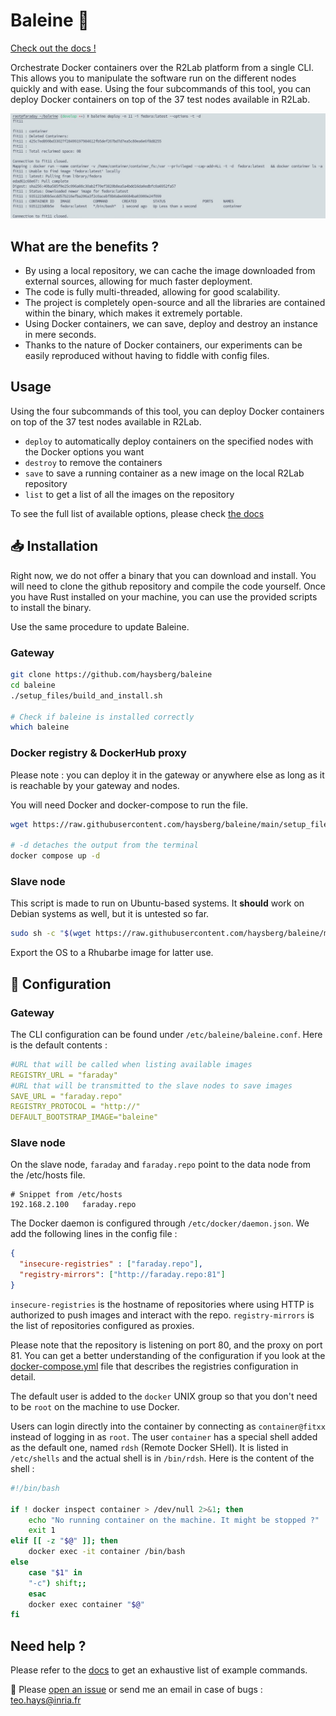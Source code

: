 # Baleine 🐋

[Check out the docs !](https://github.com/haysberg/baleine/wiki)

Orchestrate Docker containers over the R2Lab platform from a single CLI. This allows you to manipulate the software run on the different nodes quickly and with ease.
Using the four subcommands of this tool, you can deploy Docker containers on top of the 37 test nodes available in R2Lab.

<p align="center">
  <img src="./img/example.png" alt="Size Limit CLI" width="868">
</p>

## What are the benefits ?

- By using a local repository, we can cache the image downloaded from external sources, allowing for much faster deployment.
- The code is fully multi-threaded, allowing for good scalability.
- The project is completely open-source and all the libraries are contained within the binary, which makes it extremely portable.
- Using Docker containers, we can save, deploy and destroy an instance in mere seconds.
- Thanks to the nature of Docker containers, our experiments can be easily reproduced without having to fiddle with config files.

## Usage

Using the four subcommands of this tool, you can deploy Docker containers on top of the 37 test nodes available in R2Lab.
- `deploy` to automatically deploy containers on the specified nodes with the Docker options you want
- `destroy` to remove the containers
- `save` to save a running container as a new image on the local R2Lab repository
- `list` to get a list of all the images on the repository

To see the full list of available options, please check [the docs](https://github.com/haysberg/baleine/wiki)

## 📥 Installation

Right now, we do not offer a binary that you can download and install. You will need to clone the github repository and compile the code yourself. Once you have Rust installed on your machine, you can use the provided scripts to install the binary.

Use the same procedure to update Baleine.

### Gateway
```sh
git clone https://github.com/haysberg/baleine
cd baleine
./setup_files/build_and_install.sh

# Check if baleine is installed correctly
which baleine
```

### Docker registry & DockerHub proxy
Please note : you can deploy it in the gateway or anywhere else as long as it is reachable by your gateway and nodes.

You will need Docker and docker-compose to run the file.
```sh
wget https://raw.githubusercontent.com/haysberg/baleine/main/setup_files/gateway/docker-compose.yml

# -d detaches the output from the terminal
docker compose up -d
```

### Slave node
This script is made to run on Ubuntu-based systems. It **should** work on Debian systems as well, but it is untested so far.

```sh
sudo sh -c "$(wget https://raw.githubusercontent.com/haysberg/baleine/main/setup_files/nodes/setup_node.sh -O -)"
```
Export the OS to a Rhubarbe image for latter use.

## 🧰 Configuration

### Gateway
The CLI configuration can be found under `/etc/baleine/baleine.conf`. Here is the default contents :
```yaml
#URL that will be called when listing available images
REGISTRY_URL = "faraday"
#URL that will be transmitted to the slave nodes to save images
SAVE_URL = "faraday.repo"
REGISTRY_PROTOCOL = "http://"
DEFAULT_BOOTSTRAP_IMAGE="baleine"
```

### Slave node
On the slave node, `faraday` and `faraday.repo` point to the data node from the /etc/hosts file.
```
# Snippet from /etc/hosts
192.168.2.100	faraday.repo
```

The Docker daemon is configured through `/etc/docker/daemon.json`.
We add the following lines in the config file :
```json
{
  "insecure-registries" : ["faraday.repo"],
  "registry-mirrors": ["http://faraday.repo:81"]
}
```
`insecure-registries` is the hostname of repositories where using HTTP is authorized to push images and interact with the repo.
`registry-mirrors` is the list of repositories configured as proxies.

Please note that the repository is listening on port 80, and the proxy on port 81.
You can get a better understanding of the configuration if you look at the [docker-compose.yml](https://github.com/haysberg/baleine/blob/develop/setup_files/gateway/docker-compose.yml) file that describes the registries configuration in detail.

The default user is added to the `docker` UNIX group so that you don't need to be `root` on the machine to use Docker.

Users can login directly into the container by connecting as `container@fitxx` instead of logging in as `root`.
The user `container` has a special shell added as the default one, named `rdsh` (Remote Docker SHell). It is listed in `/etc/shells` and the actual shell is in `/bin/rdsh`. Here is the content of the shell :

```bash
#!/bin/bash

if ! docker inspect container > /dev/null 2>&1; then
    echo "No running container on the machine. It might be stopped ?"
    exit 1
elif [[ -z "$@" ]]; then
    docker exec -it container /bin/bash
else
    case "$1" in
	"-c") shift;;
    esac
    docker exec container "$@"
fi
```


## Need help ?

Please refer to the [docs](https://github.com/haysberg/baleine/wiki) to get an exhaustive list of example commands.

📨 Please [open an issue](https://github.com/haysberg/baleine/issues/new) or send me an email in case of bugs : [teo.hays@inria.fr](mailto:teo.hays@inria.fr)

